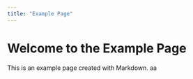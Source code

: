 ```yaml
---
title: "Example Page"
---
```


# Welcome to the Example Page

This is an example page created with Markdown.
aa